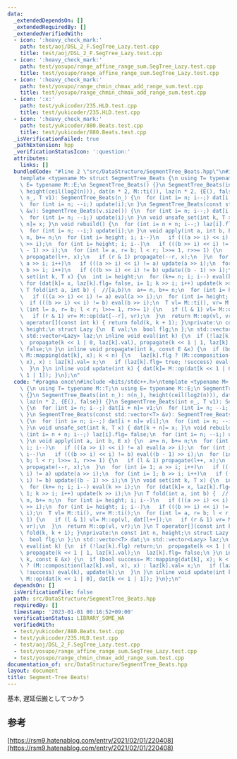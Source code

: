 ```yaml
---
data:
  _extendedDependsOn: []
  _extendedRequiredBy: []
  _extendedVerifiedWith:
  - icon: ':heavy_check_mark:'
    path: test/aoj/DSL_2_F.SegTree_Lazy.test.cpp
    title: test/aoj/DSL_2_F.SegTree_Lazy.test.cpp
  - icon: ':heavy_check_mark:'
    path: test/yosupo/range_affine_range_sum.SegTree_Lazy.test.cpp
    title: test/yosupo/range_affine_range_sum.SegTree_Lazy.test.cpp
  - icon: ':heavy_check_mark:'
    path: test/yosupo/range_chmin_chmax_add_range_sum.test.cpp
    title: test/yosupo/range_chmin_chmax_add_range_sum.test.cpp
  - icon: ':x:'
    path: test/yukicoder/235.HLD.test.cpp
    title: test/yukicoder/235.HLD.test.cpp
  - icon: ':heavy_check_mark:'
    path: test/yukicoder/880.Beats.test.cpp
    title: test/yukicoder/880.Beats.test.cpp
  _isVerificationFailed: true
  _pathExtension: hpp
  _verificationStatusIcon: ':question:'
  attributes:
    links: []
  bundledCode: "#line 2 \"src/DataStructure/SegmentTree_Beats.hpp\"\n#include <bits/stdc++.h>\n\
    template <typename M> struct SegmentTree_Beats {\n using T= typename M::T;\n using\
    \ E= typename M::E;\n SegmentTree_Beats() {}\n SegmentTree_Beats(int n_): n(n_),\
    \ height(ceil(log2(n))), dat(n * 2, M::ti()), laz(n * 2, {E(), false}) {}\n SegmentTree_Beats(int\
    \ n_, T v1): SegmentTree_Beats(n_) {\n  for (int i= n; i--;) dat[i + n]= v1;\n\
    \  for (int i= n; --i;) update(i);\n }\n SegmentTree_Beats(const std::vector<T>\
    \ &v): SegmentTree_Beats(v.size()) {\n  for (int i= n; i--;) dat[i + n]= v[i];\n\
    \  for (int i= n; --i;) update(i);\n }\n void unsafe_set(int k, T x) { dat[k +\
    \ n]= x; }\n void rebuild() {\n  for (int i= n + n; i--;) laz[i].flg= false;\n\
    \  for (int i= n; --i;) update(i);\n }\n void apply(int a, int b, E x) {\n  a+=\
    \ n, b+= n;\n  for (int i= height; i; i--)\n   if (((a >> i) << i) != a) eval(a\
    \ >> i);\n  for (int i= height; i; i--)\n   if (((b >> i) << i) != b) eval((b\
    \ - 1) >> i);\n  for (int l= a, r= b; l < r; l>>= 1, r>>= 1) {\n   if (l & 1)\
    \ propagate(l++, x);\n   if (r & 1) propagate(--r, x);\n  }\n  for (int i= 1;\
    \ a >> i; i++)\n   if (((a >> i) << i) != a) update(a >> i);\n  for (int i= 1;\
    \ b >> i; i++)\n   if (((b >> i) << i) != b) update((b - 1) >> i);\n }\n void\
    \ set(int k, T x) {\n  int i= height;\n  for (k+= n; i; i--) eval(k >> i);\n \
    \ for (dat[k]= x, laz[k].flg= false, i= 1; k >> i; i++) update(k >> i);\n }\n\
    \ T fold(int a, int b) {  //[a,b)\n  a+= n, b+= n;\n  for (int i= height; i; i--)\n\
    \   if (((a >> i) << i) != a) eval(a >> i);\n  for (int i= height; i; i--)\n \
    \  if (((b >> i) << i) != b) eval(b >> i);\n  T vl= M::ti(), vr= M::ti();\n  for\
    \ (int l= a, r= b; l < r; l>>= 1, r>>= 1) {\n   if (l & 1) vl= M::op(vl, dat[l++]);\n\
    \   if (r & 1) vr= M::op(dat[--r], vr);\n  }\n  return M::op(vl, vr);\n }\n T\
    \ operator[](const int k) { return fold(k, k + 1); }\nprivate:\n const int n,\
    \ height;\n struct Lazy {\n  E val;\n  bool flg;\n };\n std::vector<T> dat;\n\
    \ std::vector<Lazy> laz;\n inline void eval(int k) {\n  if (!laz[k].flg) return;\n\
    \  propagate(k << 1 | 0, laz[k].val), propagate(k << 1 | 1, laz[k].val);\n  laz[k].flg=\
    \ false;\n }\n inline void propagate(int k, const E &x) {\n  if (bool success=\
    \ M::mapping(dat[k], x); k < n) {\n   laz[k].flg ? (M::composition(laz[k].val,\
    \ x), x) : laz[k].val= x;\n   if (laz[k].flg= true; !success) eval(k), update(k);\n\
    \  }\n }\n inline void update(int k) { dat[k]= M::op(dat[k << 1 | 0], dat[k <<\
    \ 1 | 1]); }\n};\n"
  code: "#pragma once\n#include <bits/stdc++.h>\ntemplate <typename M> struct SegmentTree_Beats\
    \ {\n using T= typename M::T;\n using E= typename M::E;\n SegmentTree_Beats()\
    \ {}\n SegmentTree_Beats(int n_): n(n_), height(ceil(log2(n))), dat(n * 2, M::ti()),\
    \ laz(n * 2, {E(), false}) {}\n SegmentTree_Beats(int n_, T v1): SegmentTree_Beats(n_)\
    \ {\n  for (int i= n; i--;) dat[i + n]= v1;\n  for (int i= n; --i;) update(i);\n\
    \ }\n SegmentTree_Beats(const std::vector<T> &v): SegmentTree_Beats(v.size())\
    \ {\n  for (int i= n; i--;) dat[i + n]= v[i];\n  for (int i= n; --i;) update(i);\n\
    \ }\n void unsafe_set(int k, T x) { dat[k + n]= x; }\n void rebuild() {\n  for\
    \ (int i= n + n; i--;) laz[i].flg= false;\n  for (int i= n; --i;) update(i);\n\
    \ }\n void apply(int a, int b, E x) {\n  a+= n, b+= n;\n  for (int i= height;\
    \ i; i--)\n   if (((a >> i) << i) != a) eval(a >> i);\n  for (int i= height; i;\
    \ i--)\n   if (((b >> i) << i) != b) eval((b - 1) >> i);\n  for (int l= a, r=\
    \ b; l < r; l>>= 1, r>>= 1) {\n   if (l & 1) propagate(l++, x);\n   if (r & 1)\
    \ propagate(--r, x);\n  }\n  for (int i= 1; a >> i; i++)\n   if (((a >> i) <<\
    \ i) != a) update(a >> i);\n  for (int i= 1; b >> i; i++)\n   if (((b >> i) <<\
    \ i) != b) update((b - 1) >> i);\n }\n void set(int k, T x) {\n  int i= height;\n\
    \  for (k+= n; i; i--) eval(k >> i);\n  for (dat[k]= x, laz[k].flg= false, i=\
    \ 1; k >> i; i++) update(k >> i);\n }\n T fold(int a, int b) {  //[a,b)\n  a+=\
    \ n, b+= n;\n  for (int i= height; i; i--)\n   if (((a >> i) << i) != a) eval(a\
    \ >> i);\n  for (int i= height; i; i--)\n   if (((b >> i) << i) != b) eval(b >>\
    \ i);\n  T vl= M::ti(), vr= M::ti();\n  for (int l= a, r= b; l < r; l>>= 1, r>>=\
    \ 1) {\n   if (l & 1) vl= M::op(vl, dat[l++]);\n   if (r & 1) vr= M::op(dat[--r],\
    \ vr);\n  }\n  return M::op(vl, vr);\n }\n T operator[](const int k) { return\
    \ fold(k, k + 1); }\nprivate:\n const int n, height;\n struct Lazy {\n  E val;\n\
    \  bool flg;\n };\n std::vector<T> dat;\n std::vector<Lazy> laz;\n inline void\
    \ eval(int k) {\n  if (!laz[k].flg) return;\n  propagate(k << 1 | 0, laz[k].val),\
    \ propagate(k << 1 | 1, laz[k].val);\n  laz[k].flg= false;\n }\n inline void propagate(int\
    \ k, const E &x) {\n  if (bool success= M::mapping(dat[k], x); k < n) {\n   laz[k].flg\
    \ ? (M::composition(laz[k].val, x), x) : laz[k].val= x;\n   if (laz[k].flg= true;\
    \ !success) eval(k), update(k);\n  }\n }\n inline void update(int k) { dat[k]=\
    \ M::op(dat[k << 1 | 0], dat[k << 1 | 1]); }\n};\n"
  dependsOn: []
  isVerificationFile: false
  path: src/DataStructure/SegmentTree_Beats.hpp
  requiredBy: []
  timestamp: '2023-01-01 00:16:52+09:00'
  verificationStatus: LIBRARY_SOME_WA
  verifiedWith:
  - test/yukicoder/880.Beats.test.cpp
  - test/yukicoder/235.HLD.test.cpp
  - test/aoj/DSL_2_F.SegTree_Lazy.test.cpp
  - test/yosupo/range_affine_range_sum.SegTree_Lazy.test.cpp
  - test/yosupo/range_chmin_chmax_add_range_sum.test.cpp
documentation_of: src/DataStructure/SegmentTree_Beats.hpp
layout: document
title: Segment-Tree Beats!
---
```

基本, 遅延伝搬としてつかう
## 参考
[https://rsm9.hatenablog.com/entry/2021/02/01/220408](https://rsm9.hatenablog.com/entry/2021/02/01/220408)